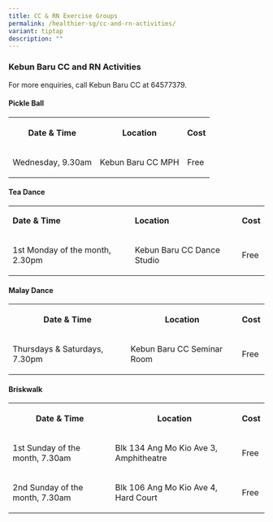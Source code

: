 ```yaml
---
title: CC & RN Exercise Groups
permalink: /healthier-sg/cc-and-rn-activities/
variant: tiptap
description: ""
---
```

<h3><strong>Kebun Baru CC and RN Activities</strong></h3>
<p>For more enquiries, call Kebun Baru CC at 64577379.</p>
<h4>Pickle Ball</h4>
<table>
    <tbody>
        <tr>
            <th rowspan="1" colspan="1">
                <p>Date &amp; Time</p>
            </th>
            <th rowspan="1" colspan="1">
                <p>Location</p>
            </th>
            <th rowspan="1" colspan="1">
                <p>Cost</p>
            </th>
        </tr>
        <tr>
            <td rowspan="1" colspan="1">
                <p>Wednesday, 9.30am</p>
            </td>
            <td rowspan="1" colspan="1">
                <p>Kebun Baru CC MPH</p>
            </td>
            <td rowspan="1" colspan="1">
                <p>Free</p>
            </td>
        </tr>
    </tbody>
</table>
<h4>Tea Dance</h4>
<table>
    <tbody>
        <tr>
            <td rowspan="1" colspan="1">
                <p><strong>Date &amp; Time</strong>
                </p>
            </td>
            <td rowspan="1" colspan="1">
                <p><strong>Location</strong>
                </p>
            </td>
            <td rowspan="1" colspan="1">
                <p><strong>Cost</strong>
                </p>
            </td>
        </tr>
        <tr>
            <td rowspan="1" colspan="1">
                <p>1st Monday of the month, 2.30pm</p>
            </td>
            <td rowspan="1" colspan="1">
                <p>Kebun Baru CC Dance Studio</p>
            </td>
            <td rowspan="1" colspan="1">
                <p>Free</p>
            </td>
        </tr>
    </tbody>
</table>
<h4>Malay Dance</h4>
<table>
    <tbody>
        <tr>
            <th rowspan="1" colspan="1">
                <p>Date &amp; Time</p>
            </th>
            <th rowspan="1" colspan="1">
                <p>Location</p>
            </th>
            <th rowspan="1" colspan="1">
                <p>Cost</p>
            </th>
        </tr>
        <tr>
            <td rowspan="1" colspan="1">
                <p>Thursdays &amp; Saturdays, 7.30pm</p>
            </td>
            <td rowspan="1" colspan="1">
                <p>Kebun Baru CC Seminar Room</p>
            </td>
            <td rowspan="1" colspan="1">
                <p>Free</p>
            </td>
        </tr>
    </tbody>
</table>
<h4>Briskwalk</h4>
<table>
    <tbody>
        <tr>
            <th rowspan="1" colspan="1">
                <p>Date &amp; Time</p>
            </th>
            <th rowspan="1" colspan="1">
                <p>Location</p>
            </th>
            <th rowspan="1" colspan="1">
                <p>Cost</p>
            </th>
        </tr>
        <tr>
            <td rowspan="1" colspan="1">
                <p>1st Sunday of the month, 7.30am</p>
            </td>
            <td rowspan="1" colspan="1">
                <p>Blk 134 Ang Mo Kio Ave 3, Amphitheatre</p>
            </td>
            <td rowspan="1" colspan="1">
                <p>Free</p>
            </td>
        </tr>
        <tr>
            <td rowspan="1" colspan="1">
                <p>2nd Sunday of the month, 7.30am</p>
            </td>
            <td rowspan="1" colspan="1">
                <p>Blk 106 Ang Mo Kio Ave 4, Hard Court</p>
            </td>
            <td rowspan="1" colspan="1">
                <p>Free</p>
            </td>
        </tr>
    </tbody>
</table>
<h4></h4>
<p></p>
